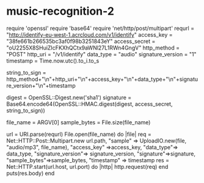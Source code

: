 # music-recognition-2
require 'openssl'
require 'base64'
require 'net/http/post/multipart'
requrl = "http://identify-eu-west-1.acrcloud.com/v1/identify"
access_key = "38fe661b266535bc3af0f98b3251843eY"
access_secret = "oU2255X8SHuiZIcFKXhQCtx9aWNl27L1RWn4GngV"
http_method = "POST"
http_uri = "/v1/identify"
data_type = "audio"
signature_version = "1"
timestamp = Time.now.utc().to_i.to_s

string_to_sign = http_method+"\n"+http_uri+"\n"+access_key+"\n"+data_type+"\n"+signature_version+"\n"+timestamp

digest = OpenSSL::Digest.new('sha1')
signature = Base64.encode64(OpenSSL::HMAC.digest(digest, access_secret, string_to_sign))

file_name = ARGV[0]
sample_bytes = File.size(file_name)

url = URI.parse(requrl)
File.open(file_name) do |file|
  req = Net::HTTP::Post::Multipart.new url.path,
    "sample" => UploadIO.new(file, "audio/mp3", file_name),
    "access_key" =>access_key,
    "data_type"=> data_type,
    "signature_version"=> signature_version,
    "signature"=>signature,
    "sample_bytes"=>sample_bytes,
    "timestamp" => timestamp
  res = Net::HTTP.start(url.host, url.port) do |http|
    http.request(req)
  end
  puts(res.body)
end
